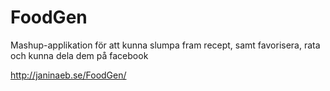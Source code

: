 FoodGen
==============

Mashup-applikation för att kunna slumpa fram recept, samt favorisera, rata och kunna dela dem på facebook

http://janinaeb.se/FoodGen/
